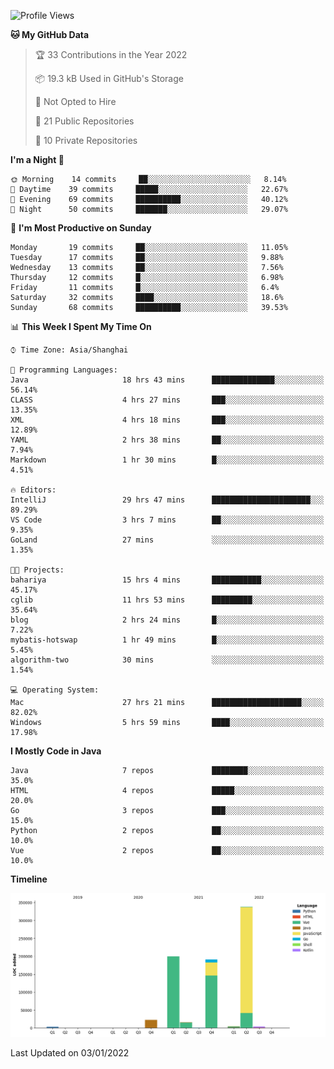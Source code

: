 <!--START_SECTION:waka-->
![Profile Views](http://img.shields.io/badge/Profile%20Views-0-blue)

**🐱 My GitHub Data** 

> 🏆 33 Contributions in the Year 2022
 > 
> 📦 19.3 kB Used in GitHub's Storage 
 > 
> 🚫 Not Opted to Hire
 > 
> 📜 21 Public Repositories 
 > 
> 🔑 10 Private Repositories  
 > 
**I'm a Night 🦉** 

```text
🌞 Morning    14 commits     ██░░░░░░░░░░░░░░░░░░░░░░░   8.14% 
🌆 Daytime    39 commits     █████░░░░░░░░░░░░░░░░░░░░   22.67% 
🌃 Evening    69 commits     ██████████░░░░░░░░░░░░░░░   40.12% 
🌙 Night      50 commits     ███████░░░░░░░░░░░░░░░░░░   29.07%

```
📅 **I'm Most Productive on Sunday** 

```text
Monday       19 commits     ██░░░░░░░░░░░░░░░░░░░░░░░   11.05% 
Tuesday      17 commits     ██░░░░░░░░░░░░░░░░░░░░░░░   9.88% 
Wednesday    13 commits     ██░░░░░░░░░░░░░░░░░░░░░░░   7.56% 
Thursday     12 commits     █░░░░░░░░░░░░░░░░░░░░░░░░   6.98% 
Friday       11 commits     █░░░░░░░░░░░░░░░░░░░░░░░░   6.4% 
Saturday     32 commits     ████░░░░░░░░░░░░░░░░░░░░░   18.6% 
Sunday       68 commits     ██████████░░░░░░░░░░░░░░░   39.53%

```


📊 **This Week I Spent My Time On** 

```text
⌚︎ Time Zone: Asia/Shanghai

💬 Programming Languages: 
Java                     18 hrs 43 mins      ██████████████░░░░░░░░░░░   56.14% 
CLASS                    4 hrs 27 mins       ███░░░░░░░░░░░░░░░░░░░░░░   13.35% 
XML                      4 hrs 18 mins       ███░░░░░░░░░░░░░░░░░░░░░░   12.89% 
YAML                     2 hrs 38 mins       ██░░░░░░░░░░░░░░░░░░░░░░░   7.94% 
Markdown                 1 hr 30 mins        █░░░░░░░░░░░░░░░░░░░░░░░░   4.51%

🔥 Editors: 
IntelliJ                 29 hrs 47 mins      ██████████████████████░░░   89.29% 
VS Code                  3 hrs 7 mins        ██░░░░░░░░░░░░░░░░░░░░░░░   9.35% 
GoLand                   27 mins             ░░░░░░░░░░░░░░░░░░░░░░░░░   1.35%

🐱‍💻 Projects: 
bahariya                 15 hrs 4 mins       ███████████░░░░░░░░░░░░░░   45.17% 
cglib                    11 hrs 53 mins      █████████░░░░░░░░░░░░░░░░   35.64% 
blog                     2 hrs 24 mins       █░░░░░░░░░░░░░░░░░░░░░░░░   7.22% 
mybatis-hotswap          1 hr 49 mins        █░░░░░░░░░░░░░░░░░░░░░░░░   5.45% 
algorithm-two            30 mins             ░░░░░░░░░░░░░░░░░░░░░░░░░   1.54%

💻 Operating System: 
Mac                      27 hrs 21 mins      ████████████████████░░░░░   82.02% 
Windows                  5 hrs 59 mins       ████░░░░░░░░░░░░░░░░░░░░░   17.98%

```

**I Mostly Code in Java** 

```text
Java                     7 repos             ████████░░░░░░░░░░░░░░░░░   35.0% 
HTML                     4 repos             █████░░░░░░░░░░░░░░░░░░░░   20.0% 
Go                       3 repos             ███░░░░░░░░░░░░░░░░░░░░░░   15.0% 
Python                   2 repos             ██░░░░░░░░░░░░░░░░░░░░░░░   10.0% 
Vue                      2 repos             ██░░░░░░░░░░░░░░░░░░░░░░░   10.0%

```


**Timeline**

![Chart not found](https://raw.githubusercontent.com/youtiaoguagua/youtiaoguagua/master/charts/bar_graph.png) 


 Last Updated on 03/01/2022
<!--END_SECTION:waka-->